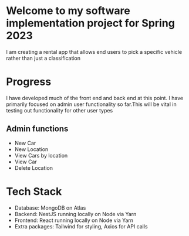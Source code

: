 # Welcome to my software implementation project for Spring 2023

I am creating a rental app that allows end users to pick a specific vehicle rather than just a classification

# Progress
I have developed much of the front end and back end at this point. I have primarily focused on admin user functionality so far.This will be vital in testing out functionality for other user types

## Admin functions
- New Car
- New Location
- View Cars by location
- View Car
- Delete Location

# Tech Stack

- Database: MongoDB on Atlas
- Backend: NestJS running locally on Node via Yarn
- Frontend: React running locally on Node via Yarn
- Extra packages: Tailwind for styling, Axios for API calls
